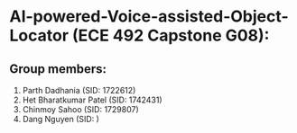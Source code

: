 # AI-powered-Voice-assisted-Object-Locator (ECE 492 Capstone G08):

## Group members:
1. Parth Dadhania (SID: 1722612)
2. Het Bharatkumar Patel (SID: 1742431)
3. Chinmoy Sahoo (SID: 1729807)
4. Dang Nguyen (SID: )
